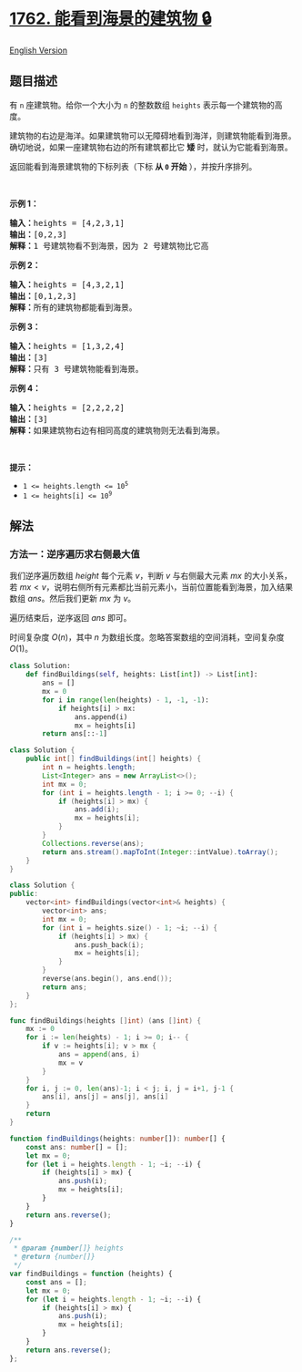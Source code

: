 # [1762. 能看到海景的建筑物 🔒](https://leetcode.cn/problems/buildings-with-an-ocean-view)

[English Version](/solution/1700-1799/1762.Buildings%20With%20an%20Ocean%20View/README_EN.md)

<!-- tags:栈,数组,单调栈 -->

## 题目描述

<!-- 这里写题目描述 -->

<p>有 <code>n</code> 座建筑物。给你一个大小为 <code>n</code> 的整数数组 <code>heights</code> 表示每一个建筑物的高度。</p>

<p>建筑物的右边是海洋。如果建筑物可以无障碍地看到海洋，则建筑物能看到海景。确切地说，如果一座建筑物右边的所有建筑都比它 <strong>矮</strong> 时，就认为它能看到海景。</p>

<p>返回能看到海景建筑物的下标列表（下标 <strong>从 <code>0</code> 开始</strong> ），并按升序排列。</p>

<p> </p>

<p><strong>示例 1：</strong></p>

<pre>
<strong>输入：</strong>heights = [4,2,3,1]
<strong>输出：</strong>[0,2,3]
<strong>解释：</strong>1 号建筑物看不到海景，因为 2 号建筑物比它高
</pre>

<p><strong>示例 2：</strong></p>

<pre>
<strong>输入：</strong>heights = [4,3,2,1]
<strong>输出：</strong>[0,1,2,3]
<strong>解释：</strong>所有的建筑物都能看到海景。</pre>

<p><strong>示例 3：</strong></p>

<pre>
<strong>输入：</strong>heights = [1,3,2,4]
<strong>输出：</strong>[3]
<strong>解释：</strong>只有 3 号建筑物能看到海景。</pre>

<p><strong>示例 4：</strong></p>

<pre>
<strong>输入：</strong>heights = [2,2,2,2]
<strong>输出：</strong>[3]
<strong>解释：</strong>如果建筑物右边有相同高度的建筑物则无法看到海景。</pre>

<p> </p>

<p><strong>提示：</strong></p>

<ul>
	<li><code>1 <= heights.length <= 10<sup>5</sup></code></li>
	<li><code>1 <= heights[i] <= 10<sup>9</sup></code></li>
</ul>

## 解法

### 方法一：逆序遍历求右侧最大值

我们逆序遍历数组 $height$ 每个元素 $v$，判断 $v$ 与右侧最大元素 $mx$ 的大小关系，若 $mx \lt v$，说明右侧所有元素都比当前元素小，当前位置能看到海景，加入结果数组 $ans$。然后我们更新 $mx$ 为 $v$。

遍历结束后，逆序返回 $ans$ 即可。

时间复杂度 $O(n)$，其中 $n$ 为数组长度。忽略答案数组的空间消耗，空间复杂度 $O(1)$。

<!-- tabs:start -->

```python
class Solution:
    def findBuildings(self, heights: List[int]) -> List[int]:
        ans = []
        mx = 0
        for i in range(len(heights) - 1, -1, -1):
            if heights[i] > mx:
                ans.append(i)
                mx = heights[i]
        return ans[::-1]
```

```java
class Solution {
    public int[] findBuildings(int[] heights) {
        int n = heights.length;
        List<Integer> ans = new ArrayList<>();
        int mx = 0;
        for (int i = heights.length - 1; i >= 0; --i) {
            if (heights[i] > mx) {
                ans.add(i);
                mx = heights[i];
            }
        }
        Collections.reverse(ans);
        return ans.stream().mapToInt(Integer::intValue).toArray();
    }
}
```

```cpp
class Solution {
public:
    vector<int> findBuildings(vector<int>& heights) {
        vector<int> ans;
        int mx = 0;
        for (int i = heights.size() - 1; ~i; --i) {
            if (heights[i] > mx) {
                ans.push_back(i);
                mx = heights[i];
            }
        }
        reverse(ans.begin(), ans.end());
        return ans;
    }
};
```

```go
func findBuildings(heights []int) (ans []int) {
	mx := 0
	for i := len(heights) - 1; i >= 0; i-- {
		if v := heights[i]; v > mx {
			ans = append(ans, i)
			mx = v
		}
	}
	for i, j := 0, len(ans)-1; i < j; i, j = i+1, j-1 {
		ans[i], ans[j] = ans[j], ans[i]
	}
	return
}
```

```ts
function findBuildings(heights: number[]): number[] {
    const ans: number[] = [];
    let mx = 0;
    for (let i = heights.length - 1; ~i; --i) {
        if (heights[i] > mx) {
            ans.push(i);
            mx = heights[i];
        }
    }
    return ans.reverse();
}
```

```js
/**
 * @param {number[]} heights
 * @return {number[]}
 */
var findBuildings = function (heights) {
    const ans = [];
    let mx = 0;
    for (let i = heights.length - 1; ~i; --i) {
        if (heights[i] > mx) {
            ans.push(i);
            mx = heights[i];
        }
    }
    return ans.reverse();
};
```

<!-- tabs:end -->

<!-- end -->
